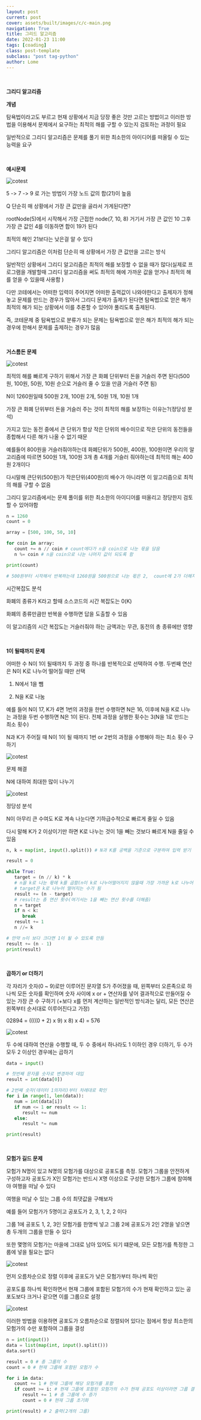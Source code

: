 ```yaml
---
layout: post
current: post
cover: assets/built/images/c/c-main.png
navigation: True
title: 그리드 알고리즘
date: 2022-01-23 11:00
tags: [coading]
class: post-template
subclass: "post tag-python"
author: Lome
---
```


<span></span>

<br>

<strong class="subtitle_fontAwesome">그리디 알고리즘</strong>

<strong class="subtitle2_fontAwesome">개념</strong>

탐욕법이라고도 부르고 현재 상황에서 지금 당장 좋은 것만 고르는 방법이고 이러한 방법을 이용해서 문제에서 요구하는 최적의 해를 구할 수 있는지 검토하는 과정이 필요

일반적으로 그리디 알고리즘은 문제를 풀기 위한 최소한의 아이디어를 떠올릴 수 있는 능력을 요구

<br>

<strong class="subtitle2_fontAwesome">예시문제</strong>

![cotest](assets/built/images/coading/cotest6.JPG)

5 -> 7 -> 9 로 가는 방법이 가장 노드 값의 합(21)이 높음

Q 단순히 매 상황에서 가장 큰 값만을 골라서 가게된다면?

rootNode(5)에서 시작해서 가장 근접한 node(7, 10, 8) 거기서 가장 큰 값인 10 그후 가장 큰 값인 4를 이동하면 합이 19가 된다

최적의 해인 21보다는 낮은걸 알 수 있다

그리디 알고리즘은 이처럼 단순히 매 상황에서 가장 큰 값만을 고르는 방식

일반적인 상황에서 그리디 알고리즘은 최적의 해를 보장할 수 없을 때가 많다(실제로 프로그램을 개발할때 그리디 알고리즘을 써도 최적의 해에 가까운 값을 얻거나 최적의 해를 얻을 수 있을때 사용함
)

다만 코테에서는 어떠한 입력이 주어지면 어떠한 출력값이 나와야한다고 출제자가 정해놓고 문제를 만드는 경우가 많아서 그리디 문제가 출제가 된다면 탐욕법으로 얻은 해가 최적의 해가 되는 상황에서 이를 추론할 수 있어야 풀리도록 출제된다.

즉, 코테문제 중 탐욕법으로 분류가 되는 문제는 탐욕법으로 얻은 해가 최적의 해가 되는 경우에 한해서 문제를 출제하는 경우가 많음

<br>

<strong class="subtitle2_fontAwesome">거스름돈 문제</strong>

![cotest](assets/built/images/coading/cotest7.JPG)

최적의 해를 빠르게 구하기 위해서 가장 큰 화폐 단위부터 돈을 거슬러 주면 된다(500원, 100원, 50원, 10원 순으로 거슬러 줄 수 있을 만큼 거슬러 주면 됨)

N이 1260원일때 500원 2개, 100원 2개, 50원 1개, 10원 1개

가장 큰 화폐 단위부터 돈을 거슬러 주는 것이 최적의 해를 보장하는 이유는?(정당성 분석)

가지고 있는 동전 중에서 큰 단위가 항상 작은 단위의 배수이므로 작은 단위의 동전들을 종합해서 다른 해가 나올 수 없기 때문

예를들어 800원을 거슬러줘야하는데 화폐단위가 500원, 400원, 100원이면 우리의 알고리즘에 따르면 500원 1개, 100원 3개 총 4개를 거슬러 줘야하는데 최적의 해는 400원 2개이다

다시말해 큰단위(500원)가 작은단위(400원)의 배수가 아니라면 이 알고리즘으로 최적의 해를 구할 수 없음

그리디 알고리즘에서는 문제 풀이를 위한 최소한의 아이디어를 떠올리고 정당한지 검토할 수 있어야함

```python
n = 1260
count = 0

array = [500, 100, 50, 10]

for coin in array:
   count += n // coin # count에다가 n을 coin으로 나눈 몫을 담음
   n %= coin # n을 coin으로 나눈 나머지 값이 되도록 함

print(count)

# 500원부터 시작해서 반복하는데 1260원을 500원으로 나눈 몫은 2,  count에 2가 더해지고 그다음 1260원을 500원으로 나눈 나머지는 260, 이 값을 n에 넣으면 된다
```

시간복잡도 분석

화폐의 종류가 K라고 할때 소스코드의 시간 복잡도는 0(K)

화폐의 종류만큼만 반복을 수행하면 답을 도출할 수 있음

이 알고리즘의 시간 복잡도는 거슬러줘야 하는 금액과는 무관, 동전의 총 종류에만 영향

<br>

<strong class="subtitle2_fontAwesome">1이 될때까지 문제</strong>

어떠한 수 N이 1이 될때까지 두 과정 중 하나를 반복적으로 선택하여 수행. 두번째 연산은 N이 K로 나누어 떨어질 때만 선택

1. N에서 1을 뺌

2. N을 K로 나눔

예를 들어 N이 17, K가 4면 1번의 과정을 한번 수행하면 N은 16, 이후에 N을 K로 나누는 과정을 두번 수행하면 N은 1이 된다. 전체 과정을 실행한 횟수는 3(N을 1로 만드는 최소 횟수)

N과 K가 주어질 때 N이 1이 될 때까지 1번 or 2번의 과정을 수행해야 하는 최소 횟수 구하기

![cotest](assets/built/images/coading/cotest8.JPG)

문제 해결

N에 대하여 최대한 많이 나누기

![cotest](assets/built/images/coading/cotest9.JPG)

정당성 분석

N이 아무리 큰 수여도 K로 계속 나눈다면 기하급수적으로 빠르게 줄일 수 있음

다시 말해 K가 2 이상이기만 하면 K로 나누는 것이 1을 빼는 것보다 빠르게 N을 줄일 수 있음

```python
n, k = map(int, input().split()) # N과 K를 공백을 기준으로 구분하여 입력 받기

result = 0

while True:
   target = (n // k) * k
   # n을 k로 나눈 몫에 k를 곱함(n이 k로 나누어떨어지지 않을때 가장 가까운 k로 나누어 떨어지는 수가 무엇인지 찾고자 할때 사용)
   # target은 k로 나누어 떨어지는 수가 됨
   result += (n - target)
   # result는 총 연산 횟수(여기서는 1을 빼는 연산 횟수를 더해줌)
   n = target
   if n < k:
      break
   result += 1
   n //= k

# 만약 n이 보다 크다면 1이 될 수 있도록 만듬
result += (n - 1)
print(result)
```

<br>

<strong class="subtitle2_fontAwesome">곱하기 or 더하기</strong>

각 자리가 숫자(0 ~ 9)로만 이루어진 문자열 S가 주어졌을 때, 왼쪽부터 오른족으로 하나씩 모든 숫자를 확인하며 숫자 사이에 x or + 연산자를 넣어 결과적으로 만들어질 수 있는 가장 큰 수 구하기
(+보다 x를 먼저 계산하는 일반적인 방식과는 달리, 모든 연산은 왼쪽부터 순서대로 이루어진다고 가정)

02894 = ((((0 + 2) x 9) x 8) x 4) = 576

![cotest](assets/built/images/coading/cotest10.JPG)

두 수에 대하여 연산을 수행할 때, 두 수 중에서 하나라도 1 이하인 경우 더하기, 두 수가 모두 2 이상인 경우에는 곱하기

```python
data = input()

# 첫번째 문자를 숫자로 변경하여 대입
result = int(data[0])

# 2번째 숫자(데이터 1의자리)부터 차례대로 확인
for i in range(1, len(data)):
   num = int(data[i])
   if num <= 1 or result <= 1:
      result += num
   else:
      result *= num

print(result)
```

<br>

<strong class="subtitle2_fontAwesome">모험가 길드 문제</strong>

모험가 N명이 있고 N명의 모험가를 대상으로 공포도를 측정. 모험가 그룹을 안전하게 구성하고자 공포도가 X인 모험가는 반드시 X명 이상으로 구성한 모험가 그룹에 참여해야 여행을 떠날 수 있다

여행을 떠날 수 있는 그룹 수의 최댓값을 구해보자

예를 들어 모험가가 5명이고 공포도가 2, 3, 1, 2, 2 이다

그룹 1에 공포도 1, 2, 3인 모험가를 한명씩 넣고 그룹 2에 공포도가 2인 2명을 넣으면 총 두개의 그룹을 만들 수 있다

또한 몇명의 모험가는 마을에 그대로 남아 있어도 되기 떄문에, 모든 모험가를 특정한 그룹에 넣을 필요는 없다

![cotest](assets/built/images/coading/cotest11.JPG)

먼저 오름차순으로 정렬 이후에 공포도가 낮은 모험가부터 하나씩 확인

공포도를 하나씩 확인하면서 현재 그룹에 포함된 모험가의 수가 현재 확인하고 있는 공포도보다 크거나 같으면 이를 그룹으로 설정

![cotest](assets/built/images/coading/cotest12.JPG)

이러한 방법을 이용하면 공포도가 오름차순으로 정렬되어 있다는 점에서 항상 최소한의 모험가의 수만 포함하여 그룹을 결성

```python
n = int(input())
data = list(map(int, input().split()))
data.sort()

result = 0 # 총 그룹의 수
count = 0 # 현재 그룹에 포함된 모험가 수

for i in data:
   count += 1 # 현재 그룹에 해당 모험가를 포함
   if count >= i: # 현재 그룹에 포함된 모험가의 수가 현재 공포도 이상이라면 그룹 결성
      result += 1 # 총 그룹에 수 증가
      count = 0 # 현재 그룹 초기화

print(result) # 2 출력(2개의 그룹)
```
